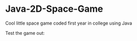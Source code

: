 # Java-2D-Space-Game
Cool little space game coded first year in college using Java

Test the game out:

